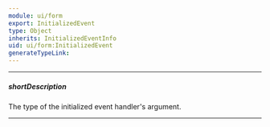 ```yaml
---
module: ui/form
export: InitializedEvent
type: Object
inherits: InitializedEventInfo
uid: ui/form:InitializedEvent
generateTypeLink: 
---
```

---
##### shortDescription
The type of the initialized event handler's argument.

---
<!-- Description goes here -->